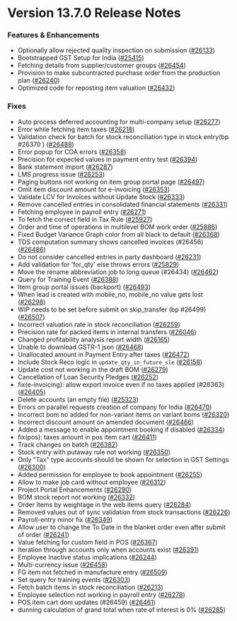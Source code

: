# Version 13.7.0 Release Notes

### Features & Enhancements
- Optionally allow rejected quality inspection on submission ([#26133](https://github.com/nts/prodman/pull/26133))
- Bootstrapped GST Setup for India ([#25415](https://github.com/nts/prodman/pull/25415))
- Fetching details from supplier/customer groups ([#26454](https://github.com/nts/prodman/pull/26454))
- Provision to make subcontracted purchase order from the production plan ([#26240](https://github.com/nts/prodman/pull/26240))
- Optimized code for reposting item valuation ([#26432](https://github.com/nts/prodman/pull/26432))

### Fixes
- Auto process deferred accounting for multi-company setup ([#26277](https://github.com/nts/prodman/pull/26277))
- Error while fetching item taxes ([#26218](https://github.com/nts/prodman/pull/26218))
- Validation check for batch for stock reconciliation type in stock entry(bp #26370 ) ([#26488](https://github.com/nts/prodman/pull/26488))
- Error popup for COA errors ([#26358](https://github.com/nts/prodman/pull/26358))
- Precision for expected values in payment entry test ([#26394](https://github.com/nts/prodman/pull/26394))
- Bank statement import ([#26287](https://github.com/nts/prodman/pull/26287))
- LMS progress issue ([#26253](https://github.com/nts/prodman/pull/26253))
- Paging buttons not working on item group portal page ([#26497](https://github.com/nts/prodman/pull/26497))
- Omit item discount amount for e-invoicing ([#26353](https://github.com/nts/prodman/pull/26353))
- Validate LCV for Invoices without Update Stock ([#26333](https://github.com/nts/prodman/pull/26333))
- Remove cancelled entries in consolidated financial statements ([#26331](https://github.com/nts/prodman/pull/26331))
- Fetching employee in payroll entry ([#26271](https://github.com/nts/prodman/pull/26271))
- To fetch the correct field in Tax Rule ([#25927](https://github.com/nts/prodman/pull/25927))
- Order and time of operations in multilevel BOM work order ([#25886](https://github.com/nts/prodman/pull/25886))
- Fixed Budget Variance Graph color from all black to default ([#26368](https://github.com/nts/prodman/pull/26368))
- TDS computation summary shows cancelled invoices (#26456) ([#26486](https://github.com/nts/prodman/pull/26486))
- Do not consider cancelled entries in party dashboard ([#26231](https://github.com/nts/prodman/pull/26231))
- Add validation for 'for_qty' else throws errors ([#25829](https://github.com/nts/prodman/pull/25829))
- Move the rename abbreviation job to long queue (#26434) ([#26462](https://github.com/nts/prodman/pull/26462))
- Query for Training Event ([#26388](https://github.com/nts/prodman/pull/26388))
- Item group portal issues (backport) ([#26493](https://github.com/nts/prodman/pull/26493))
- When lead is created with mobile_no, mobile_no value gets lost ([#26298](https://github.com/nts/prodman/pull/26298))
- WIP needs to be set before submit on skip_transfer (bp #26499) ([#26507](https://github.com/nts/prodman/pull/26507))
- Incorrect valuation rate in stock reconciliation ([#26259](https://github.com/nts/prodman/pull/26259))
- Precision rate for packed items in internal transfers ([#26046](https://github.com/nts/prodman/pull/26046))
- Changed profitability analysis report width ([#26165](https://github.com/nts/prodman/pull/26165))
- Unable to download GSTR-1 json ([#26468](https://github.com/nts/prodman/pull/26468))
- Unallocated amount in Payment Entry after taxes ([#26472](https://github.com/nts/prodman/pull/26472))
- Include Stock Reco logic in `update_qty_in_future_sle` ([#26158](https://github.com/nts/prodman/pull/26158))
- Update cost not working in the draft BOM ([#26279](https://github.com/nts/prodman/pull/26279))
- Cancellation of Loan Security Pledges ([#26252](https://github.com/nts/prodman/pull/26252))
- fix(e-invoicing): allow export invoice even if no taxes applied (#26363) ([#26405](https://github.com/nts/prodman/pull/26405))
- Delete accounts (an empty file) ([#25323](https://github.com/nts/prodman/pull/25323))
- Errors on parallel requests creation of company for India  ([#26470](https://github.com/nts/prodman/pull/26470))
- Incorrect bom no added for non-variant items on variant boms ([#26320](https://github.com/nts/prodman/pull/26320))
- Incorrect discount amount on amended document ([#26466](https://github.com/nts/prodman/pull/26466))
- Added a message to enable appointment booking if disabled ([#26334](https://github.com/nts/prodman/pull/26334))
- fix(pos): taxes amount in pos item cart ([#26411](https://github.com/nts/prodman/pull/26411))
- Track changes on batch ([#26382](https://github.com/nts/prodman/pull/26382))
- Stock entry with putaway rule not working ([#26350](https://github.com/nts/prodman/pull/26350))
- Only "Tax" type accounts should be shown for selection in GST Settings ([#26300](https://github.com/nts/prodman/pull/26300))
- Added permission for employee to book appointment ([#26255](https://github.com/nts/prodman/pull/26255))
- Allow to make job card without employee ([#26312](https://github.com/nts/prodman/pull/26312))
- Project Portal Enhancements ([#26290](https://github.com/nts/prodman/pull/26290))
- BOM stock report not working ([#26332](https://github.com/nts/prodman/pull/26332))
- Order Items by weightage in the web items query ([#26284](https://github.com/nts/prodman/pull/26284))
- Removed values out of sync validation from stock transactions ([#26226](https://github.com/nts/prodman/pull/26226))
- Payroll-entry minor fix ([#26349](https://github.com/nts/prodman/pull/26349))
- Allow user to change the To Date in the blanket order even after submit of order ([#26241](https://github.com/nts/prodman/pull/26241))
- Value fetching for custom field in POS ([#26367](https://github.com/nts/prodman/pull/26367))
- Iteration through accounts only when accounts exist ([#26391](https://github.com/nts/prodman/pull/26391))
- Employee Inactive status implications ([#26244](https://github.com/nts/prodman/pull/26244))
- Multi-currency issue ([#26458](https://github.com/nts/prodman/pull/26458))
- FG item not fetched in manufacture entry ([#26509](https://github.com/nts/prodman/pull/26509))
- Set query for training events ([#26303](https://github.com/nts/prodman/pull/26303))
- Fetch batch items in stock reconciliation ([#26213](https://github.com/nts/prodman/pull/26213))
- Employee selection not working in payroll entry ([#26278](https://github.com/nts/prodman/pull/26278))
- POS item cart dom updates (#26459) ([#26461](https://github.com/nts/prodman/pull/26461))
- dunning calculation of grand total when rate of interest is 0% ([#26285](https://github.com/nts/prodman/pull/26285))